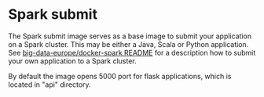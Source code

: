 # Spark submit

The Spark submit image serves as a base image to submit your application on a Spark cluster. This may be either a Java, Scala or Python application. See [big-data-europe/docker-spark README](https://github.com/big-data-europe/docker-spark) for a description how to submit your own application to a Spark cluster.

By default the image opens 5000 port for flask applications, which is located
in "api" directory.
